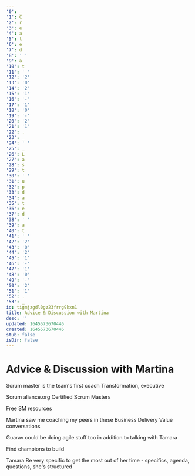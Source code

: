 ```yaml
---
'0': _
'1': C
'2': r
'3': e
'4': a
'5': t
'6': e
'7': d
'8': ' '
'9': a
'10': t
'11': ' '
'12': '2'
'13': '0'
'14': '2'
'15': '1'
'16': '-'
'17': '1'
'18': '0'
'19': '-'
'20': '2'
'21': '1'
'22': .
'23': _
'24': ' '
'25': _
'26': L
'27': a
'28': s
'29': t
'30': ' '
'31': u
'32': p
'33': d
'34': a
'35': t
'36': e
'37': d
'38': ' '
'39': a
'40': t
'41': ' '
'42': '2'
'43': '0'
'44': '2'
'45': '1'
'46': '-'
'47': '1'
'48': '0'
'49': '-'
'50': '2'
'51': '1'
'52': .
'53': _
id: tigmjzgdl0gz23frrg9kxn1
title: Advice & Discussion with Martina
desc: ''
updated: 1645573670446
created: 1645573670446
stub: false
isDir: false
---
```


# Advice & Discussion with Martina


Scrum master is the team's first coach
Transformation, executive

Scrum aliance.org
Certified Scrum Masters

Free SM resources

Martina saw me coaching my peers in these Business Delivery Value conversations

Guarav could be doing agile stuff too
in addition to talking with Tamara

Find champions to build

Tamara
Be very specific to get the most out of her time
\- specifics, agenda, questions, she's structured

